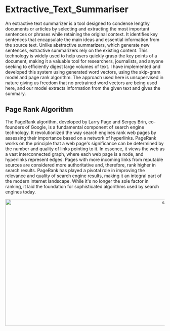 # Extractive_Text_Summariser
An extractive text summarizer is a tool designed to condense lengthy documents or articles by selecting and extracting the most important sentences or phrases while retaining the original context. It identifies key sentences that encapsulate the main ideas and essential information from the source text. Unlike abstractive summarizers, which generate new sentences, extractive summarizers rely on the existing content. This technology is widely used to help users quickly grasp the key points of a document, making it a valuable tool for researchers, journalists, and anyone seeking to efficiently digest large volumes of text. I have implemented and developed this system using generated word vectors, using the skip-gram model and page rank algorithm. The approach used here is unsupervised in nature giving us freedom that no pretrained word vectors are being used here, and our model extracts information from the given text and gives the summary.

## Page Rank Algorithm
The PageRank algorithm, developed by Larry Page and Sergey Brin, co-founders of Google, is a fundamental component of search engine technology. It revolutionized the way search engines rank web pages by assessing their importance based on a network of hyperlinks. PageRank works on the principle that a web page's significance can be determined by the number and quality of links pointing to it. In essence, it views the web as a vast interconnected graph, where each web page is a node, and hyperlinks represent edges. Pages with more incoming links from reputable sources are considered more authoritative and, therefore, rank higher in search results. PageRank has played a pivotal role in improving the relevance and quality of search engine results, making it an integral part of the modern internet landscape. While it's no longer the sole factor in ranking, it laid the foundation for sophisticated algorithms used by search engines today.

<p align="center">
<img src="folder_for_data/pagerank.png" alt="seg" style="width:1000px; height:400px" title="Page Rank Algorithm"/>


<p>


​



